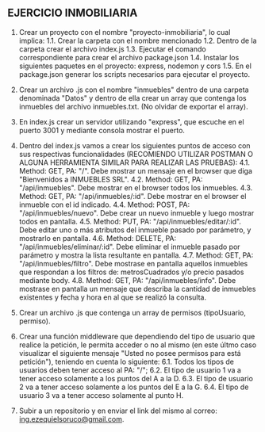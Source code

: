 ## EJERCICIO INMOBILIARIA

1. Crear un proyecto con el nombre "proyecto-inmobiliaria", lo cual implica:
   1.1. Crear la carpeta con el nombre mencionado
   1.2. Dentro de la carpeta crear el archivo index.js
   1.3. Ejecutar el comando correspondiente para crear el archivo package.json
   1.4. Instalar los siguientes paquetes en el proyecto: express, nodemon y cors
   1.5. En el package.json generar los scripts necesarios para ejecutar el proyecto.

2. Crear un archivo .js con el nombre "inmuebles" dentro de una carpeta denominada "Datos" y dentro de ella crear un array que contenga los inmuebles del archivo inmuebles.txt. (No olvidar de exportar el array).

3. En index.js crear un servidor utilizando "express", que escuche en el puerto 3001 y mediante consola mostrar el puerto.

4. Dentro del index.js vamos a crear los siguientes puntos de acceso con sus respectivas funcionalidades (RECOMIENDO UTILIZAR POSTMAN O ALGUNA HERRAMIENTA SIMILAR PARA REALIZAR LAS PRUEBAS):
   4.1. Method: GET, PA: "/". Debe mostrar un mensaje en el browser que diga "Bienvenidos a INMUEBLES SRL".
   4.2. Method: GET, PA: "/api/inmuebles". Debe mostrar en el browser todos los inmuebles.
   4.3. Method: GET, PA: "/api/inmuebles/:id". Debe mostrar en el browser el inmueble con el id indicado.
   4.4. Method: POST, PA: "/api/inmuebles/nuevo". Debe crear un nuevo inmueble y luego mostrar todos en pantalla.
   4.5. Method: PUT, PA: "/api/inmuebles/editar/:id". Debe editar uno o más atributos del inmueble pasado por parámetro, y mostrarlo en pantalla.
   4.6. Method: DELETE, PA: "/api/inmuebles/eliminar/:id". Debe eliminar el inmueble pasado por parámetro y mostra la lista resultante en pantalla.
   4.7. Method: GET, PA: "/api/inmuebles/filtro". Debe mostrase en pantalla aquellos inmuebles que respondan a los filtros de: metrosCuadrados y/o precio pasados mediante body.
   4.8. Method: GET, PA: "/api/inmuebles/info". Debe mostrase en pantalla un mensaje que describa la cantidad de inmuebles existentes y fecha y hora en al que se realizó la consulta.

5. Crear un archivo .js que contenga un array de permisos (tipoUsuario, permiso).

6. Crear una función middleware que dependiendo del tipo de usuario que realice la petición, le permita acceder o no al mismo (en este últmo caso visualizar el siguiente mensaje "Usted no posee permisos para está petición"), teniendo en cuenta lo siguiente:
   6.1. Todos los tipos de usuarios deben tener acceso al PA: "/";
   6.2. El tipo de usuario 1 va a tener acceso solamente a los puntos del A a la D.
   6.3. El tipo de usuario 2 va a tener acceso solamente a los puntos del E a la G.
   6.4. El tipo de usuario 3 va a tener acceso solamente al punto H.

7. Subir a un repositorio y en enviar el link del mismo al correo: ing.ezequielsoruco@gmail.com.
